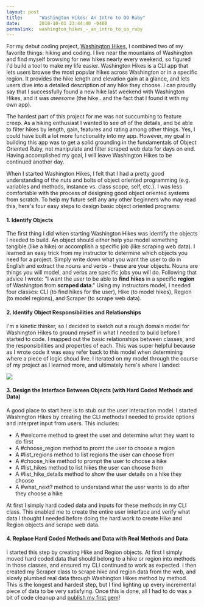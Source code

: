 ```yaml
---
layout: post
title:      "Washington Hikes: An Intro to OO Ruby"
date:       2018-10-01 23:44:40 -0400
permalink:  washington_hikes_-_an_intro_to_oo_ruby
---
```



For my debut coding project, [Washington Hikes](https://github.com/efkarst/washington-hikes-cli), I combined two of my favorite things: hiking and coding. I live near the mountains of Washington and find myself browsing for new hikes nearly every weekend, so figured I'd build a tool to make my life easier. Washington Hikes is a CLI app that lets users browse the most popular hikes across Washington or in a specific region. It provides the hike length and elevation gain at a glance, and lets users dive into a detailed description of any hike they choose. I can proudly say that I successfully found a new hike last weekend with Washington Hikes, and it was *awesome* (the hike...and the fact that I found it with my own app).

The hardest part of this project for me was not succumbing to feature creep. As a hiking enthusiast I wanted to see *all* of the details, and be able to filter hikes by length, gain, features and rating among other things. Yes, I could have built a lot more functionality into my app. However, my goal in building this app was to get a solid grounding in the fundamentals of Object Oriented Ruby, not manipulate and filter scraped web data for days on end. Having accomplished my goal, I will leave Washington Hikes to be continued another day. 

When I started Washington Hikes, I felt that I had a pretty good understanding of the nuts and bolts of object oriented programming (e.g. variables and methods, instance vs. class scope, self, etc.). I was less comfortable with the process of designing good object oriented systems from scratch. To help my future self any any other beginners who may read this, here's four easy steps to design basic object oriented programs:

#### **1. Identify Objects**
The first thing I did when starting Washington Hikes was identify the objects I needed to build. An object should either help you model something tangible (like a hike) or accomplish a specific job (like scraping web data). I learned an easy trick from my instructor to determine which objects you need for a project. Simply write down what you want the user to do in English and extract the nouns and verbs - these are your objects. Nouns are things you will model, and verbs are specific jobs you will do. Following that advice I wrote: "I want the user to be able to **find** **hikes** in a specific **region** of Washington from **scraped data**." Using my instructors model, I needed four classes: CLI (to find hikes for the user), Hike (to model hikes), Region (to model regions), and Scraper (to scrape web data).


#### **2. Identify Object Responsibilities and Relationships**
I'm a kinetic thinker, so I decided to sketch out a rough domain model for Washington Hikes to ground myself in what I needed to build before I started to code. I mapped out the basic relationships between classes, and the responsibilities and properties of each. This was super helpful because as I wrote code it was easy refer back to this model when determining where a piece of logic shoud live. I iterated on my model through the course of my project as I learned more, and ultimately here's where I landed: 

![](https://ydy0ga.bn.files.1drv.com/y4m5zyJpFWwadIadK_wTa0RU5hx8Eum1yn20zUXXCmfI9SpNK2ZwAtGoKS55L6xCG0drkCLL-7KQVsb5dZ8JKZtdTSNxKDWBoLma2IdkZYSKLq01ZZKeCOMWgXm-ExFZUxklXNUxOQG4z2h9cSpb4X6m2t_bKl9T1AJ7uHZjXTyVFWs1MH-Jdgg4c2LJSb9rbt9Al4biMeSd1ZeWzKOxfy2dw?width=921&height=412&cropmode=none)


#### **3. Design the Interface Between Objects (with Hard Coded Methods and Data)**
A good place to start here is to stub out the user interaction model. I started Washington Hikes by creating the CLI methods I needed to provide options and interpret input from users. This includes:
* A #welcome method to greet the user and determine what they want to do first
* A #choose_region method to promt the user to choose a region
* A #list_regions method to list regions the user can choose from
* A #choose_hike method to prompt the user to choose a hike
* A #list_hikes method to list hikes the user can choose from
* A #list_hike_details method to show the user details on a hike they choose
* A #what_next? method to understand what the user wants to do after they choose a hike

At first I simply hard coded data and inputs for these methods in my CLI class. This enabled me to create the entire user interface and verify what data I thought I needed before doing the hard work to create Hike and Region objects and scrape web data.


#### **4. Replace Hard Coded Methods and Data with Real Methods and Data**
I started this step by creating Hike and Region objects. At first I simply moved hard coded data that should belong to a hike or region into methods in those classes, and ensured my CLI continued to work as expected. I then created my Scraper class to scrape hike and region data from the web, and slowly plumbed real data through Washington Hikes method by method. This is the longest and hardest step, but I find lighting up every incremental piece of data to be very satisfying.  Once this is done, all I had to do was a bit of code cleanup and [publish my first gem](https://rubygems.org/gems/washington_hikes)!




